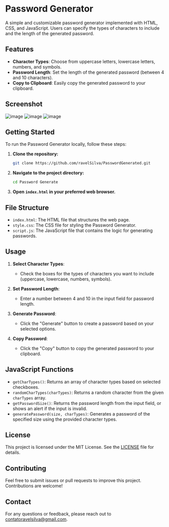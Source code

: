 # Password Generator

A simple and customizable password generator implemented with HTML, CSS, and JavaScript. Users can specify the types of characters to include and the length of the generated password.

## Features

- **Character Types**: Choose from uppercase letters, lowercase letters, numbers, and symbols.
- **Password Length**: Set the length of the generated password (between 4 and 10 characters).
- **Copy to Clipboard**: Easily copy the generated password to your clipboard.

## Screenshot

![image](https://github.com/user-attachments/assets/274f3eaf-e7fc-4f55-8798-8b4782d85b33)
![image](https://github.com/user-attachments/assets/bb9f5e1b-cbfd-4ddc-ab99-90b54df7d2c7)
![image](https://github.com/user-attachments/assets/ad877765-16a1-4280-b10f-6e79aa8e4a13)


## Getting Started

To run the Password Generator locally, follow these steps:

1. **Clone the repository:**

    ```bash
    git clone https://github.com/ravelSilva/PasswordGenerated.git
    ```

2. **Navigate to the project directory:**

    ```bash
    cd Password Generate
    ```

3. **Open `index.html` in your preferred web browser.**

## File Structure

- `index.html`: The HTML file that structures the web page.
- `style.css`: The CSS file for styling the Password Generator.
- `script.js`: The JavaScript file that contains the logic for generating passwords.

## Usage

1. **Select Character Types**:
   - Check the boxes for the types of characters you want to include (uppercase, lowercase, numbers, symbols).

2. **Set Password Length**:
   - Enter a number between 4 and 10 in the input field for password length.

3. **Generate Password**:
   - Click the "Generate" button to create a password based on your selected options.

4. **Copy Password**:
   - Click the "Copy" button to copy the generated password to your clipboard.

## JavaScript Functions

- `getCharTypes()`: Returns an array of character types based on selected checkboxes.
- `randomCharTypes(charTypes)`: Returns a random character from the given `charTypes` array.
- `getPasswordSize()`: Returns the password length from the input field, or shows an alert if the input is invalid.
- `generatePassword(size, charTypes)`: Generates a password of the specified size using the provided character types.

## License

This project is licensed under the MIT License. See the [LICENSE](LICENSE) file for details.

## Contributing

Feel free to submit issues or pull requests to improve this project. Contributions are welcome!

## Contact

For any questions or feedback, please reach out to [contatoravelsilva@gmail.com](mailto:contatoravelsilva@gmail.com).

